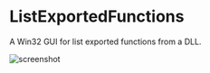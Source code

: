 # ListExportedFunctions

A Win32 GUI for list exported functions from a DLL.

![screenshot](https://github.com/juavenel/ListExportedFunctions/blob/master/screenshot.PNG)
